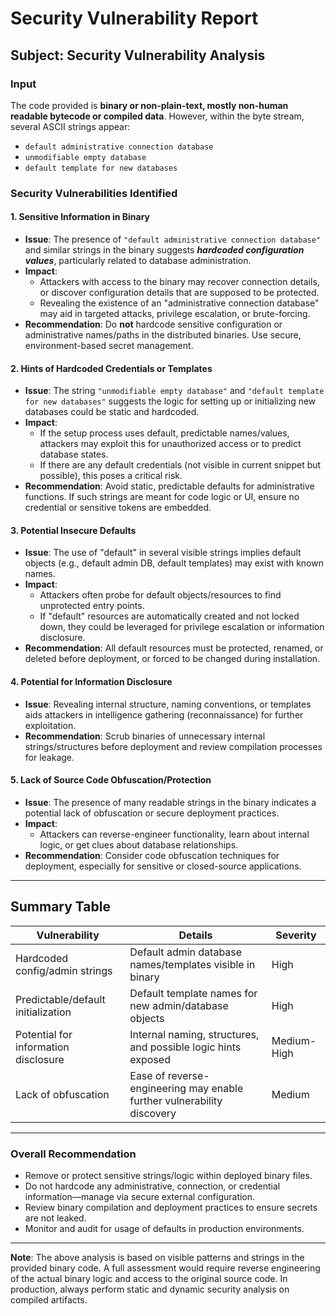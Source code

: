 # Security Vulnerability Report

## Subject: Security Vulnerability Analysis

### Input
The code provided is **binary or non-plain-text, mostly non-human readable bytecode or compiled data**. However, within the byte stream, several ASCII strings appear:

- `default administrative connection database`
- `unmodifiable empty database`
- `default template for new databases`

### Security Vulnerabilities Identified

#### 1. **Sensitive Information in Binary**
- **Issue**: The presence of `"default administrative connection database"` and similar strings in the binary suggests ***hardcoded configuration values***, particularly related to database administration.
- **Impact**:
    - Attackers with access to the binary may recover connection details, or discover configuration details that are supposed to be protected.
    - Revealing the existence of an "administrative connection database" may aid in targeted attacks, privilege escalation, or brute-forcing.
- **Recommendation**: Do **not** hardcode sensitive configuration or administrative names/paths in the distributed binaries. Use secure, environment-based secret management.

#### 2. **Hints of Hardcoded Credentials or Templates**
- **Issue**: The string `"unmodifiable empty database"` and `"default template for new databases"` suggests the logic for setting up or initializing new databases could be static and hardcoded.
- **Impact**:
    - If the setup process uses default, predictable names/values, attackers may exploit this for unauthorized access or to predict database states.
    - If there are any default credentials (not visible in current snippet but possible), this poses a critical risk.
- **Recommendation**: Avoid static, predictable defaults for administrative functions. If such strings are meant for code logic or UI, ensure no credential or sensitive tokens are embedded.

#### 3. **Potential Insecure Defaults**
- **Issue**: The use of "default" in several visible strings implies default objects (e.g., default admin DB, default templates) may exist with known names.
- **Impact**:
    - Attackers often probe for default objects/resources to find unprotected entry points.
    - If "default" resources are automatically created and not locked down, they could be leveraged for privilege escalation or information disclosure.
- **Recommendation**: All default resources must be protected, renamed, or deleted before deployment, or forced to be changed during installation.

#### 4. **Potential for Information Disclosure**
- **Issue**: Revealing internal structure, naming conventions, or templates aids attackers in intelligence gathering (reconnaissance) for further exploitation.
- **Recommendation**: Scrub binaries of unnecessary internal strings/structures before deployment and review compilation processes for leakage.

#### 5. **Lack of Source Code Obfuscation/Protection**
- **Issue**: The presence of many readable strings in the binary indicates a potential lack of obfuscation or secure deployment practices.
- **Impact**:
    - Attackers can reverse-engineer functionality, learn about internal logic, or get clues about database relationships.
- **Recommendation**: Consider code obfuscation techniques for deployment, especially for sensitive or closed-source applications.

---

## **Summary Table**

| Vulnerability                        | Details                                                                                    | Severity      |
|--------------------------------------|--------------------------------------------------------------------------------------------|---------------|
| Hardcoded config/admin strings       | Default admin database names/templates visible in binary                                   | High          |
| Predictable/default initialization   | Default template names for new admin/database objects                                      | High          |
| Potential for information disclosure | Internal naming, structures, and possible logic hints exposed                              | Medium-High   |
| Lack of obfuscation                  | Ease of reverse-engineering may enable further vulnerability discovery                     | Medium        |

---

### **Overall Recommendation**
- Remove or protect sensitive strings/logic within deployed binary files.
- Do not hardcode any administrative, connection, or credential information—manage via secure external configuration.
- Review binary compilation and deployment practices to ensure secrets are not leaked.
- Monitor and audit for usage of defaults in production environments.

---

**Note**: The above analysis is based on visible patterns and strings in the provided binary code. A full assessment would require reverse engineering of the actual binary logic and access to the original source code. In production, always perform static and dynamic security analysis on compiled artifacts.